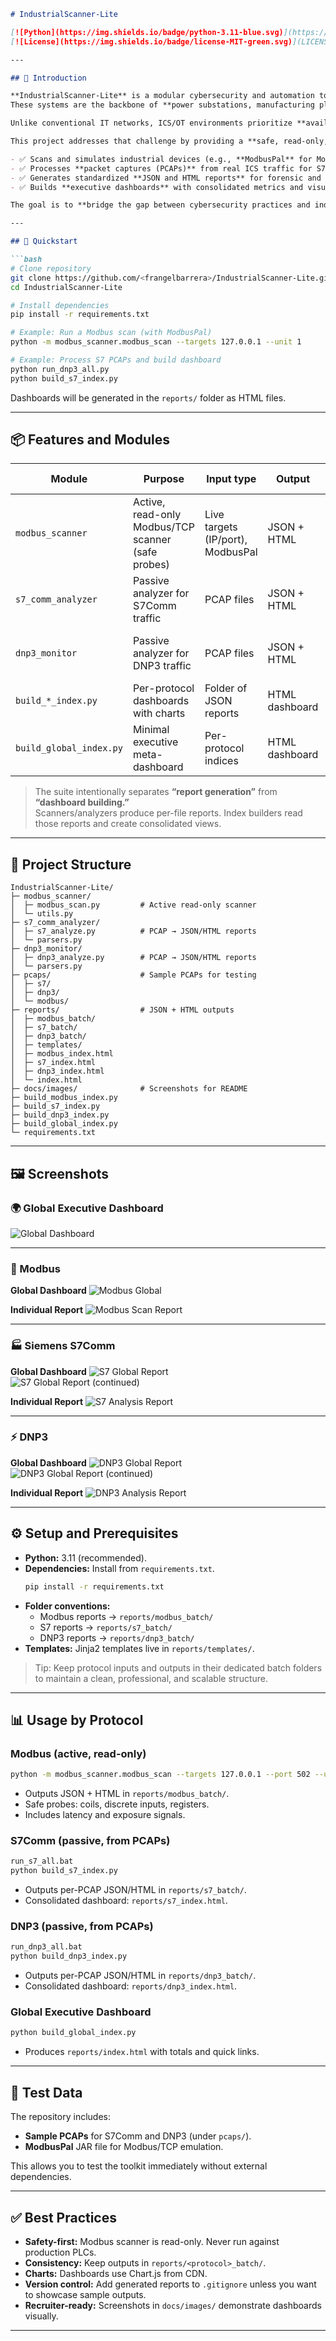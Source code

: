 ```markdown
# IndustrialScanner-Lite

[![Python](https://img.shields.io/badge/python-3.11-blue.svg)](https://www.python.org/)
[![License](https://img.shields.io/badge/license-MIT-green.svg)](LICENSE)

---

## 📌 Introduction

**IndustrialScanner-Lite** is a modular cybersecurity and automation toolkit designed for **Industrial Control Systems (ICS)** and **Operational Technology (OT)** environments.  
These systems are the backbone of **power substations, manufacturing plants, water treatment facilities, and critical infrastructure**, where specialized communication protocols such as **Modbus/TCP, Siemens S7Comm, and DNP3** are used instead of traditional IT protocols.

Unlike conventional IT networks, ICS/OT environments prioritize **availability and safety** over speed or convenience. A single misconfiguration or malicious command can disrupt production lines, shut down substations, or compromise operator safety.  

This project addresses that challenge by providing a **safe, read‑only, and automated analysis suite** that:

- ✅ Scans and simulates industrial devices (e.g., **ModbusPal** for Modbus/TCP).  
- ✅ Processes **packet captures (PCAPs)** from real ICS traffic for S7Comm and DNP3.  
- ✅ Generates standardized **JSON and HTML reports** for forensic and compliance use.  
- ✅ Builds **executive dashboards** with consolidated metrics and visualizations for quick decision‑making.  

The goal is to **bridge the gap between cybersecurity practices and industrial automation realities**, giving professionals and recruiters a clear view of how modern security tooling can be adapted to protect critical infrastructure systems.

---

## 🚀 Quickstart

```bash
# Clone repository
git clone https://github.com/<frangelbarrera>/IndustrialScanner-Lite.git
cd IndustrialScanner-Lite

# Install dependencies
pip install -r requirements.txt

# Example: Run a Modbus scan (with ModbusPal)
python -m modbus_scanner.modbus_scan --targets 127.0.0.1 --unit 1

# Example: Process S7 PCAPs and build dashboard
python run_dnp3_all.py
python build_s7_index.py
```

Dashboards will be generated in the `reports/` folder as HTML files.

---

## 📦 Features and Modules

| Module | Purpose | Input type | Output | Run style |
|---|---|---|---|---|
| `modbus_scanner` | Active, read-only Modbus/TCP scanner (safe probes) | Live targets (IP/port), ModbusPal | JSON + HTML | Python CLI |
| `s7_comm_analyzer` | Passive analyzer for S7Comm traffic | PCAP files | JSON + HTML | Batch runner + Python |
| `dnp3_monitor` | Passive analyzer for DNP3 traffic | PCAP files | JSON + HTML | Batch runner + Python |
| `build_*_index.py` | Per-protocol dashboards with charts | Folder of JSON reports | HTML dashboard | Python script |
| `build_global_index.py` | Minimal executive meta-dashboard | Per-protocol indices | HTML dashboard | Python script |

> The suite intentionally separates **“report generation”** from **“dashboard building.”**  
> Scanners/analyzers produce per-file reports. Index builders read those reports and create consolidated views.

---

## 📂 Project Structure

```text
IndustrialScanner-Lite/
├─ modbus_scanner/
│  ├─ modbus_scan.py         # Active read-only scanner
│  └─ utils.py
├─ s7_comm_analyzer/
│  ├─ s7_analyze.py          # PCAP → JSON/HTML reports
│  └─ parsers.py
├─ dnp3_monitor/
│  ├─ dnp3_analyze.py        # PCAP → JSON/HTML reports
│  └─ parsers.py
├─ pcaps/                    # Sample PCAPs for testing
│  ├─ s7/
│  ├─ dnp3/
│  └─ modbus/
├─ reports/                  # JSON + HTML outputs
│  ├─ modbus_batch/
│  ├─ s7_batch/
│  ├─ dnp3_batch/
│  ├─ templates/
│  ├─ modbus_index.html
│  ├─ s7_index.html
│  ├─ dnp3_index.html
│  └─ index.html
├─ docs/images/              # Screenshots for README
├─ build_modbus_index.py
├─ build_s7_index.py
├─ build_dnp3_index.py
├─ build_global_index.py
└─ requirements.txt
```

---

## 🖼️ Screenshots

### 🌍 Global Executive Dashboard
![Global Dashboard](docs/images/Screenshot_1.jpg)

---

### 🔌 Modbus
**Global Dashboard**
![Modbus Global](docs/images/Screenshot_2.jpg)

**Individual Report**
![Modbus Scan Report](docs/images/Screenshot_7.jpg)

---

### 🏭 Siemens S7Comm
**Global Dashboard**
![S7 Global Report](docs/images/Screenshot_3.jpg)  
![S7 Global Report (continued)](docs/images/Screenshot_4.jpg)

**Individual Report**
![S7 Analysis Report](docs/images/Screenshot_8.jpg)

---

### ⚡ DNP3
**Global Dashboard**
![DNP3 Global Report](docs/images/Screenshot_5.jpg)  
![DNP3 Global Report (continued)](docs/images/Screenshot_6.jpg)

**Individual Report**
![DNP3 Analysis Report](docs/images/Screenshot_9.jpg)

---

## ⚙️ Setup and Prerequisites

- **Python:** 3.11 (recommended).  
- **Dependencies:** Install from `requirements.txt`.  
  ```bash
  pip install -r requirements.txt
  ```
- **Folder conventions:**
  - Modbus reports → `reports/modbus_batch/`  
  - S7 reports → `reports/s7_batch/`  
  - DNP3 reports → `reports/dnp3_batch/`  
- **Templates:** Jinja2 templates live in `reports/templates/`.

> Tip: Keep protocol inputs and outputs in their dedicated batch folders to maintain a clean, professional, and scalable structure.

---

## 📊 Usage by Protocol

### Modbus (active, read-only)
```bash
python -m modbus_scanner.modbus_scan --targets 127.0.0.1 --port 502 --unit 1
```
- Outputs JSON + HTML in `reports/modbus_batch/`.  
- Safe probes: coils, discrete inputs, registers.  
- Includes latency and exposure signals.  

### S7Comm (passive, from PCAPs)
```bash
run_s7_all.bat
python build_s7_index.py
```
- Outputs per-PCAP JSON/HTML in `reports/s7_batch/`.  
- Consolidated dashboard: `reports/s7_index.html`.  

### DNP3 (passive, from PCAPs)
```bash
run_dnp3_all.bat
python build_dnp3_index.py
```
- Outputs per-PCAP JSON/HTML in `reports/dnp3_batch/`.  
- Consolidated dashboard: `reports/dnp3_index.html`.  

### Global Executive Dashboard
```bash
python build_global_index.py
```
- Produces `reports/index.html` with totals and quick links.

---

## 🧪 Test Data

The repository includes:
- **Sample PCAPs** for S7Comm and DNP3 (under `pcaps/`).  
- **ModbusPal** JAR file for Modbus/TCP emulation.  

This allows you to test the toolkit immediately without external dependencies.

---

## ✅ Best Practices

- **Safety-first:** Modbus scanner is read-only. Never run against production PLCs.  
- **Consistency:** Keep outputs in `reports/<protocol>_batch/`.  
- **Charts:** Dashboards use Chart.js from CDN.  
- **Version control:** Add generated reports to `.gitignore` unless you want to showcase sample outputs.  
- **Recruiter-ready:** Screenshots in `docs/images/` demonstrate dashboards visually.  

---


